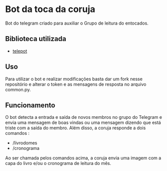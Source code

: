 # Bot da toca da coruja
Bot do telegram criado para auxiliar o Grupo de leitura do entocados.

## Biblioteca utilizada
- [telepot](https://telepot.readthedocs.io/en/latest/)

## Uso
Para utilizar o bot e realizar modificações basta dar um fork nesse repositório e alterar o token e as mensagens de resposta no arquivo common.py.
## Funcionamento
O bot detecta a entrada e saída de novos membros no grupo do Telegram e envia uma mensagem de boas vindas ou uma mensagem dizendo que está triste com a saída do membro.
Além disso, a coruja responde a dois comandos :
- /livrodomes
- /cronograma

Ao ser chamada pelos comandos acima, a coruja envia uma imagem com a capa do livro e/ou o cronograma de leitura do mês.